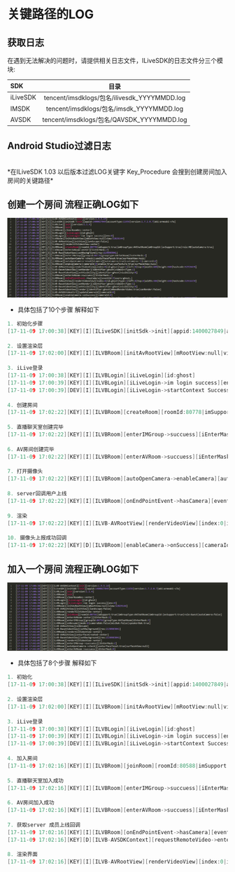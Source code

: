 # 关键路径的LOG 

## 获取日志
在遇到无法解决的问题时，请提供相关日志文件，ILiveSDK的日志文件分三个模块:

SDK|目录
:--|:--:
iLiveSDK|tencent/imsdklogs/包名/ilivesdk_YYYYMMDD.log
IMSDK|tencent/imsdklogs/包名/imsdk_YYYYMMDD.log
AVSDK|tencent/imsdklogs/包名/QAVSDK_YYYYMMDD.log


## Android Studio过滤日志

<br/>
*在ILiveSDK 1.03 以后版本过滤LOG关键字 Key_Procedure 会搜到创建房间加入房间的关键路径*
<br/>

## 创建一个房间  流程正确LOG如下

![](../../raw/rightProcess.png)

- 具体包括了10个步骤 解释如下    

```C
1. 初始化步骤
[17-11-09 17:00:38][KEY][I][ILiveSDK][initSdk->init][appid:1400027849|accountType:11656|version:1.7.2.0.7|abi:armeabi-v7a]  

2. 设置渲染层       
[17-11-09 17:02:00][KEY][I][ILVBRoom][initAvRootView][mRootView:null|view:52829144]
    
3. iLive登录   
[17-11-09 17:00:38][KEY][I][ILVBLogin][iLiveLogin][id:ghost]
[17-11-09 17:00:39][KEY][I][ILVBLogin][iLiveLogin->im login success][env:0]
[17-11-09 17:00:39][DEV][I][ILVBLogin][iLiveLogin->startContext Success]   

4. 创建房间   
[17-11-09 17:02:22][KEY][I][ILVBRoom][createRoom][roomId:80778|imSupport:true|imGroupType:AVChatRoom|imGroupId:|avSupport:true|role:HD|autoCamera:true] 

5. 直播聊天室创建完毕
[17-11-09 17:02:22][KEY][I][ILVBRoom][enterIMGroup->succuess][iEnterMask:0]

6. AV房间创建完毕
[17-11-09 17:02:22][KEY][I][ILVBRoom][enterAVRoom->succuess][iEnterMask:1]

7. 打开摄像头
[17-11-09 17:02:22][KEY][I][ILVBRoom][autoOpenCamera->enableCamera][autoCamera:true|curCamera:-1|cameraId:0] 

8. server回调用户上线
[17-11-09 17:02:22][KEY][I][ILVBRoom][onEndPointEvent->hasCamera][eventId:3|users:ghost,]  

9. 渲染
[17-11-09 17:02:22][KEY][I][ILVB-AVRootView][renderVideoView][index:0|id:ghost|type:1|left:0|top:0|width:480|height:640|hashcode:52916470]      

10. 摄像头上报成功回调    
[17-11-09 17:02:22][KEY][D][ILVBRoom][enableCamera->onSuccess][cameraId:0]  

```



## 加入一个房间  流程正确LOG如下

![](../../raw/joinRoomProcess.png)

- 具体包括了8个步骤 解释如下 



```C
1. 初始化 
[17-11-09 17:00:38][KEY][I][ILiveSDK][initSdk->init][appid:1400027849|accountType:11656|version:1.7.2.0.7|abi:armeabi-v7a]
  
2. 设置渲染层
[17-11-09 17:02:00][KEY][I][ILVBRoom][initAvRootView][mRootView:null|view:52829144]  

3. iLive登录
[17-11-09 17:00:38][KEY][I][ILVBLogin][iLiveLogin][id:ghost]
[17-11-09 17:00:39][KEY][I][ILVBLogin][iLiveLogin->im login success][env:0]
[17-11-09 17:00:39][DEV][I][ILVBLogin][iLiveLogin->startContext Success]  

4. 加入房间  
[17-11-09 17:02:16][KEY][I][ILVBRoom][joinRoom][roomId:80588|imSupport:true|imGroupType:AVChatRoom|imGroupId:|avSupport:true|role:Guest|autoCamera:false]

5. 直播聊天室加入成功    
[17-11-09 17:02:16][KEY][I][ILVBRoom][enterIMGroup->succuess][iEnterMask:2]

6. AV房间加入成功       
[17-11-09 17:02:16][KEY][I][ILVBRoom][enterAVRoom->succuess][iEnterMask:0]   

7. 获取server 成员上线回调 
[17-11-09 17:02:16][KEY][I][ILVBRoom][onEndPointEvent->hasCamera][eventId:3|users:jackwang1982,]
[17-11-09 17:02:16][KEY][D][ILVB-AVSDKContext][requestRemoteVideo->enter][length:1]   

8. 渲染界面
[17-11-09 17:02:16][KEY][I][ILVB-AVRootView][renderVideoView][index:0|id:jackwang1982|type:1|left:0|top:0|width:480|height:640|hashcode:529e0428]    

```
